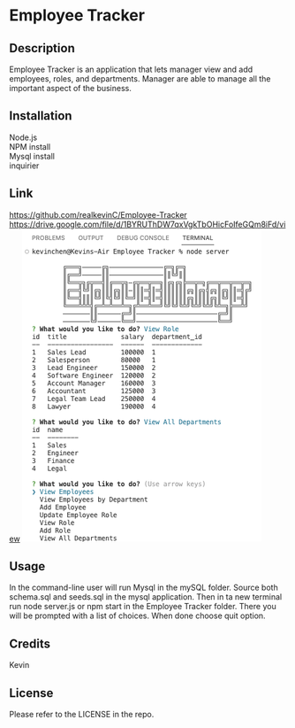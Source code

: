 # Employee Tracker

## Description

Employee Tracker is an application that lets manager view and add employees, roles, and departments. Manager are able to manage all the important aspect of the business.


## Installation

Node.js<br />
NPM install<br />
Mysql install<br />
inquirier

## Link

https://github.com/realkevinC/Employee-Tracker<br />
https://drive.google.com/file/d/1BYRUThDW7qxVgkTbOHicFoIfeGQm8iFd/view
<img src="./Assets/Employee_manager.png"><br/>

## Usage

In the command-line user will run Mysql in the mySQL folder. Source both schema.sql and seeds.sql in the mysql application. Then in ta new terminal run node server.js or npm start in the Employee Tracker folder. There you will be prompted with a list of choices. When done choose quit option.

## Credits

Kevin

## License

Please refer to the LICENSE in the repo.